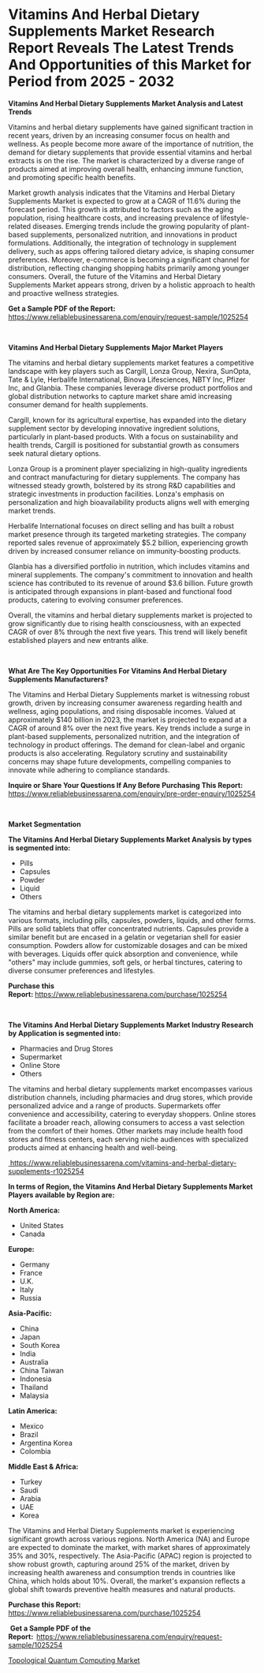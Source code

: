 <p><h1>Vitamins And Herbal Dietary Supplements Market Research Report Reveals The Latest Trends And Opportunities of this Market for Period from 2025 - 2032</h1></p><p><strong>Vitamins And Herbal Dietary Supplements Market Analysis and Latest Trends</strong></p>
<p><p>Vitamins and herbal dietary supplements have gained significant traction in recent years, driven by an increasing consumer focus on health and wellness. As people become more aware of the importance of nutrition, the demand for dietary supplements that provide essential vitamins and herbal extracts is on the rise. The market is characterized by a diverse range of products aimed at improving overall health, enhancing immune function, and promoting specific health benefits.</p><p>Market growth analysis indicates that the Vitamins and Herbal Dietary Supplements Market is expected to grow at a CAGR of 11.6% during the forecast period. This growth is attributed to factors such as the aging population, rising healthcare costs, and increasing prevalence of lifestyle-related diseases. Emerging trends include the growing popularity of plant-based supplements, personalized nutrition, and innovations in product formulations. Additionally, the integration of technology in supplement delivery, such as apps offering tailored dietary advice, is shaping consumer preferences. Moreover, e-commerce is becoming a significant channel for distribution, reflecting changing shopping habits primarily among younger consumers. Overall, the future of the Vitamins and Herbal Dietary Supplements Market appears strong, driven by a holistic approach to health and proactive wellness strategies.</p></p>
<p><strong>Get a Sample PDF of the Report:&nbsp;</strong> <a href="https://www.reliablebusinessarena.com/enquiry/request-sample/1025254?utm_campaign=3266&utm_medium=2&utm_source=Github&utm_content=ia&utm_term=06032025&utm_id=vitamins-and-herbal-dietary-supplements">https://www.reliablebusinessarena.com/enquiry/request-sample/1025254</a></p>
<p>&nbsp;</p>
<p><strong>Vitamins And Herbal Dietary Supplements Major Market Players</strong></p>
<p><p>The vitamins and herbal dietary supplements market features a competitive landscape with key players such as Cargill, Lonza Group, Nexira, SunOpta, Tate & Lyle, Herbalife International, Binova Lifesciences, NBTY Inc, Pfizer Inc, and Glanbia. These companies leverage diverse product portfolios and global distribution networks to capture market share amid increasing consumer demand for health supplements.</p><p>Cargill, known for its agricultural expertise, has expanded into the dietary supplement sector by developing innovative ingredient solutions, particularly in plant-based products. With a focus on sustainability and health trends, Cargill is positioned for substantial growth as consumers seek natural dietary options.</p><p>Lonza Group is a prominent player specializing in high-quality ingredients and contract manufacturing for dietary supplements. The company has witnessed steady growth, bolstered by its strong R&D capabilities and strategic investments in production facilities. Lonza's emphasis on personalization and high bioavailability products aligns well with emerging market trends.</p><p>Herbalife International focuses on direct selling and has built a robust market presence through its targeted marketing strategies. The company reported sales revenue of approximately $5.2 billion, experiencing growth driven by increased consumer reliance on immunity-boosting products.</p><p>Glanbia has a diversified portfolio in nutrition, which includes vitamins and mineral supplements. The company's commitment to innovation and health science has contributed to its revenue of around $3.6 billion. Future growth is anticipated through expansions in plant-based and functional food products, catering to evolving consumer preferences.</p><p>Overall, the vitamins and herbal dietary supplements market is projected to grow significantly due to rising health consciousness, with an expected CAGR of over 8% through the next five years. This trend will likely benefit established players and new entrants alike.</p></p>
<p>&nbsp;</p>
<p><strong>What Are The Key Opportunities For Vitamins And Herbal Dietary Supplements Manufacturers?</strong></p>
<p><p>The Vitamins and Herbal Dietary Supplements market is witnessing robust growth, driven by increasing consumer awareness regarding health and wellness, aging populations, and rising disposable incomes. Valued at approximately $140 billion in 2023, the market is projected to expand at a CAGR of around 8% over the next five years. Key trends include a surge in plant-based supplements, personalized nutrition, and the integration of technology in product offerings. The demand for clean-label and organic products is also accelerating. Regulatory scrutiny and sustainability concerns may shape future developments, compelling companies to innovate while adhering to compliance standards.</p></p>
<p><strong>Inquire or Share Your Questions If Any Before Purchasing This Report:</strong> <a href="https://www.reliablebusinessarena.com/enquiry/pre-order-enquiry/1025254?utm_campaign=3266&utm_medium=2&utm_source=Github&utm_content=ia&utm_term=06032025&utm_id=vitamins-and-herbal-dietary-supplements">https://www.reliablebusinessarena.com/enquiry/pre-order-enquiry/1025254</a></p>
<p>&nbsp;</p>
<p><strong>Market Segmentation</strong></p>
<p><strong>The Vitamins And Herbal Dietary Supplements Market Analysis by types is segmented into:</strong></p>
<p><ul><li>Pills</li><li>Capsules</li><li>Powder</li><li>Liquid</li><li>Others</li></ul></p>
<p><p>The vitamins and herbal dietary supplements market is categorized into various formats, including pills, capsules, powders, liquids, and other forms. Pills are solid tablets that offer concentrated nutrients. Capsules provide a similar benefit but are encased in a gelatin or vegetarian shell for easier consumption. Powders allow for customizable dosages and can be mixed with beverages. Liquids offer quick absorption and convenience, while "others" may include gummies, soft gels, or herbal tinctures, catering to diverse consumer preferences and lifestyles.</p></p>
<p><strong>Purchase this Report:&nbsp;</strong><a href="https://www.reliablebusinessarena.com/purchase/1025254?utm_campaign=3266&utm_medium=2&utm_source=Github&utm_content=ia&utm_term=06032025&utm_id=vitamins-and-herbal-dietary-supplements">https://www.reliablebusinessarena.com/purchase/1025254</a></p>
<p>&nbsp;</p>
<p><strong>The Vitamins And Herbal Dietary Supplements Market Industry Research by Application is segmented into:</strong></p>
<p><ul><li>Pharmacies and Drug Stores</li><li>Supermarket</li><li>Online Store</li><li>Others</li></ul></p>
<p><p>The vitamins and herbal dietary supplements market encompasses various distribution channels, including pharmacies and drug stores, which provide personalized advice and a range of products. Supermarkets offer convenience and accessibility, catering to everyday shoppers. Online stores facilitate a broader reach, allowing consumers to access a vast selection from the comfort of their homes. Other markets may include health food stores and fitness centers, each serving niche audiences with specialized products aimed at enhancing health and well-being.</p></p>
<p><a href="https://www.reliablebusinessarena.com/vitamins-and-herbal-dietary-supplements-r1025254?utm_campaign=3266&utm_medium=2&utm_source=Github&utm_content=ia&utm_term=06032025&utm_id=vitamins-and-herbal-dietary-supplements">&nbsp;https://www.reliablebusinessarena.com/vitamins-and-herbal-dietary-supplements-r1025254</a></p>
<p><strong>In terms of Region, the Vitamins And Herbal Dietary Supplements Market Players available by Region are:</strong></p>
<p>
    <p> <strong> North America: </strong>
        <ul>
            <li>United States</li>
            <li>Canada</li>
        </ul>
        </p> 
    <p> <strong> Europe: </strong>
        <ul>
            <li>Germany</li>
            <li>France</li>
            <li>U.K.</li>
            <li>Italy</li>
            <li>Russia</li>
        </ul>
        </p> 
    <p> <strong> Asia-Pacific: </strong>
        <ul>
            <li>China</li>
            <li>Japan</li>
            <li>South Korea</li>
            <li>India</li>
            <li>Australia</li>
            <li>China Taiwan</li>
            <li>Indonesia</li>
            <li>Thailand</li>
            <li>Malaysia</li>
        </ul>
        </p> 
    <p> <strong> Latin America: </strong>
        <ul>
            <li>Mexico</li>
            <li>Brazil</li>
            <li>Argentina Korea</li>
            <li>Colombia</li>
        </ul>
        </p> 
    <p> <strong> Middle East & Africa: </strong>
        <ul>
            <li>Turkey</li>
            <li>Saudi</li>
            <li>Arabia</li>
            <li>UAE</li>
            <li>Korea</li>
        </ul>
    </p>
    </p>
<p><p>The Vitamins and Herbal Dietary Supplements market is experiencing significant growth across various regions. North America (NA) and Europe are expected to dominate the market, with market shares of approximately 35% and 30%, respectively. The Asia-Pacific (APAC) region is projected to show robust growth, capturing around 25% of the market, driven by increasing health awareness and consumption trends in countries like China, which holds about 10%. Overall, the market's expansion reflects a global shift towards preventive health measures and natural products.</p></p>
<p><strong>Purchase this Report: </strong><a href="https://www.reliablebusinessarena.com/purchase/1025254?utm_campaign=3266&utm_medium=2&utm_source=Github&utm_content=ia&utm_term=06032025&utm_id=vitamins-and-herbal-dietary-supplements">https://www.reliablebusinessarena.com/purchase/1025254</a></p>
<p>&nbsp;<strong>Get a Sample PDF of the Report:&nbsp;&nbsp;</strong><a href="https://www.reliablebusinessarena.com/enquiry/request-sample/1025254?utm_campaign=3266&utm_medium=2&utm_source=Github&utm_content=ia&utm_term=06032025&utm_id=vitamins-and-herbal-dietary-supplements">https://www.reliablebusinessarena.com/enquiry/request-sample/1025254</a></p>
<p><strong></strong></p>
<p><p><a href="https://github.com/ngozudapshi/Market-Research-Report-List-1/blob/main/topological-quantum-computing-market.md?utm_campaign=3266&utm_medium=2&utm_source=Github&utm_content=ia&utm_term=06032025&utm_id=vitamins-and-herbal-dietary-supplements">Topological Quantum Computing Market</a></p></p>